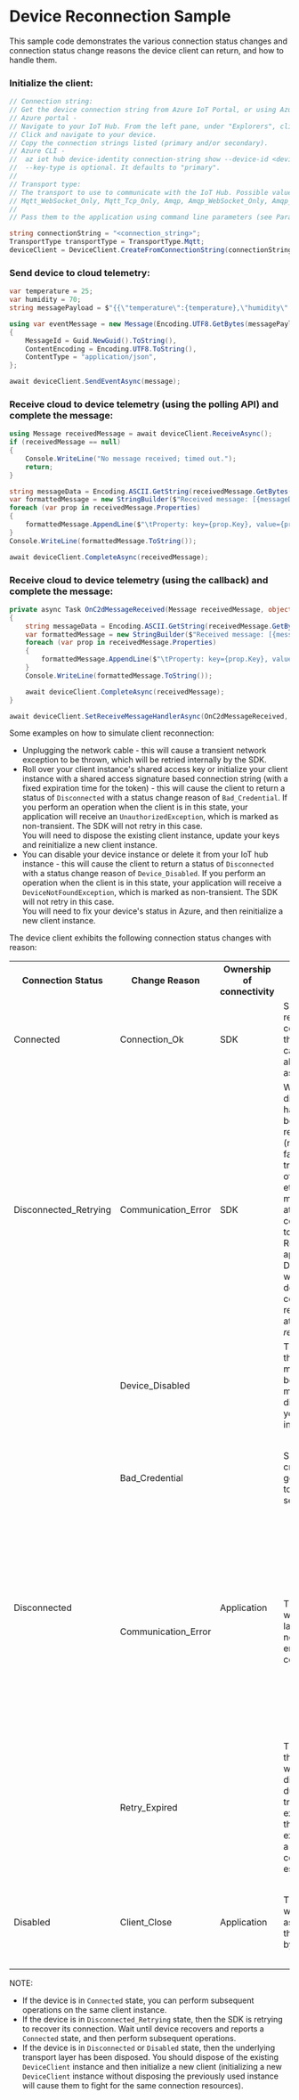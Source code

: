 # Device Reconnection Sample

This sample code demonstrates the various connection status changes and connection status change reasons the device client can return, and how to handle them.

### Initialize the client:

```csharp
// Connection string:
// Get the device connection string from Azure IoT Portal, or using Azure CLI. 
// Azure portal - 
// Navigate to your IoT Hub. From the left pane, under "Explorers", click on "IoT devices".
// Click and navigate to your device.
// Copy the connection strings listed (primary and/or secondary).
// Azure CLI - 
//  az iot hub device-identity connection-string show --device-id <device_id> [--key-type {primary, secondary}]
//  --key-type is optional. It defaults to "primary".
//
// Transport type:
// The transport to use to communicate with the IoT Hub. Possible values include Mqtt,
// Mqtt_WebSocket_Only, Mqtt_Tcp_Only, Amqp, Amqp_WebSocket_Only, Amqp_Tcp_only, and Http1.
//
// Pass them to the application using command line parameters (see Parameters.cs).

string connectionString = "<connection_string>";
TransportType transportType = TransportType.Mqtt;
deviceClient = DeviceClient.CreateFromConnectionString(connectionString, transportType);
```

### Send device to cloud telemetry:

```csharp
var temperature = 25;
var humidity = 70;
string messagePayload = $"{{\"temperature\":{temperature},\"humidity\":{humidity}}}";

using var eventMessage = new Message(Encoding.UTF8.GetBytes(messagePayload))
{
    MessageId = Guid.NewGuid().ToString(),
    ContentEncoding = Encoding.UTF8.ToString(),
    ContentType = "application/json",
};

await deviceClient.SendEventAsync(message);
```

### Receive cloud to device telemetry (using the polling API) and complete the message:

```csharp
using Message receivedMessage = await deviceClient.ReceiveAsync();
if (receivedMessage == null)
{
    Console.WriteLine("No message received; timed out.");
    return;
}

string messageData = Encoding.ASCII.GetString(receivedMessage.GetBytes());
var formattedMessage = new StringBuilder($"Received message: [{messageData}]\n");
foreach (var prop in receivedMessage.Properties)
{
    formattedMessage.AppendLine($"\tProperty: key={prop.Key}, value={prop.Value}");
}
Console.WriteLine(formattedMessage.ToString());

await deviceClient.CompleteAsync(receivedMessage);
```

### Receive cloud to device telemetry (using the callback) and complete the message:

```csharp
private async Task OnC2dMessageReceived(Message receivedMessage, object userContext)
{
    string messageData = Encoding.ASCII.GetString(receivedMessage.GetBytes());
    var formattedMessage = new StringBuilder($"Received message: [{messageData}]\n");
    foreach (var prop in receivedMessage.Properties)
    {
        formattedMessage.AppendLine($"\tProperty: key={prop.Key}, value={prop.Value}");
    }
    Console.WriteLine(formattedMessage.ToString());

    await deviceClient.CompleteAsync(receivedMessage);
}

await deviceClient.SetReceiveMessageHandlerAsync(OnC2dMessageReceived, deviceClient);
```

Some examples on how to simulate client reconnection:
- Unplugging the network cable - this will cause a transient network exception to be thrown, which will be retried internally by the SDK.
- Roll over your client instance's shared access key or initialize your client instance with a shared access signature based connection string (with a fixed expiration time for the token) - this will cause the client to return a status of `Disconnected` with a status change reason of `Bad_Credential`. If you perform an operation when the client is in this state, your application will receive an `UnauthorizedException`, which is marked as non-transient. The SDK will not retry in this case.
<br/>You will need to dispose the existing client instance, update your keys and reinitialize a new client instance.
- You can disable your device instance or delete it from your IoT hub instance - this will cause the client to return a status of `Disconnected` with a status change reason of `Device_Disabled`. If you perform an operation when the client is in this state, your application will receive a `DeviceNotFoundException`, which is marked as non-transient. The SDK will not retry in this case.
<br/>You will need to fix your device's status in Azure, and then reinitialize a new client instance.

The device client exhibits the following connection status changes with reason:

<table>
  <tr>
    <th> Connection Status </th>
    <th> Change Reason </th>
    <th> Ownership of connectivity </th>
    <th> Comments </th>
    <th> Action </th>
  </tr>
  <tr>
    <td> Connected </td>
    <td> Connection_Ok </td>
    <td> SDK </td>
    <td> SDK tries to remain connected to the service and can carry out all operations as normal. </td>
    <td> The client is ready to be used. </td>
  </tr>
  <tr>
    <td> Disconnected_Retrying </td>
    <td> Communication_Error </td>
    <td> SDK </td>
    <td> When disconnection happens because of any reason (network failures, transient loss of connectivity etc.), SDK makes best attempt to connect back to IotHub. The RetryPolicy applied on the DeviceClient will be used to determine the count of reconnection attempts for <em>retriable</em> errors. </td>
    <td> Do NOT dispose and reinitialize the client when it is in this state. <br/> Any operation carried out will be queued up, and will be subsequently either completed (if client reports a state of "Connected") or abandoned (if the client reports a state of "Disconnected"). </td>
  </tr>
  <tr>
    <td rowspan="4"> Disconnected </td>
    <td> Device_Disabled </td>
    <td rowspan="4"> Application </td>
    <td> This signifies that the device/ module has been deleted or marked as disabled (on your hub instance). </td>
    <td> Dispose the existing client instance, fix the device/ module status in Azure and then reinitialize a new client instance. </td>
  </tr>
  <tr>
    <td> Bad_Credential </td>
    <td> Supplied credential isn’t good for device to connect to service. </td>
    <td> Dispose the existing client instance, fix the supplied credentials and then reinitialize a new client instance. </td>
  </tr>
  <tr>
    <td> Communication_Error </td>
    <td> This is the state when SDK landed up in a non-retriable error during communication. </td>
    <td> If you want to perform more operations on the device client, you should inspect the associated exception details to determine if user intervention is required. <br/> Dispose the existing client instance, make modifications (if required), and then reinitialize a new client instance. </td>
  </tr>
  <tr>
    <td> Retry_Expired </td>
    <td> This signifies that the client was disconnected due to a transient exception, but the retry policy expired before a connection could be re-established. </td>
    <td> If you want to perform more operations on the device client, you should dispose and then re-initialize the client. </td>
  </tr>
  <tr>
    <td> Disabled </td>
    <td> Client_Close </td>
    <td> Application </td>
    <td> This is the state when SDK was asked to close the connection by application. </td>
    <td> If you want to perform more operations on the device client, you should dispose and then re-initialize the client. </td>
  </tr>
</table>

NOTE:
* If the device is in `Connected` state, you can perform subsequent operations on the same client instance.
* If the device is in `Disconnected_Retrying` state, then the SDK is retrying to recover its connection. Wait until device recovers and reports a `Connected` state, and then perform subsequent operations.
* If the device is in `Disconnected` or `Disabled` state, then the underlying transport layer has been disposed. You should dispose of the existing `DeviceClient` instance and then initialize a new client (initializing a new `DeviceClient` instance without disposing the previously used instance will cause them to fight for the same connection resources).

